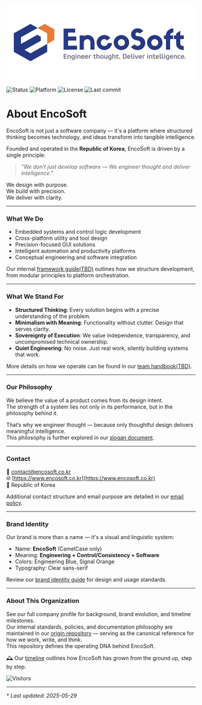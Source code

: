 
<img src=https://github.com/encosoft-kr/origin/blob/main/assets/logo-encosoft-vertical-1000x400.png width=500 height=200>

![Status](https://img.shields.io/badge/Status-Prototype-orange)
![Platform](https://img.shields.io/badge/Platform-Windows%20%7C%20Mac%20%7C%20iOS%20%7C%20Android-blue)
![License](https://img.shields.io/badge/License-MIT%20%7C%20GPL3-yellow)
![Last commit](https://img.shields.io/github/last-commit/encosoft-kr/.github)

# About EncoSoft

EncoSoft is not just a software company — it's a platform where structured thinking becomes technology, and ideas transform into tangible intelligence.

Founded and operated in the **Republic of Korea**, EncoSoft is driven by a single principle:

> *"We don’t just develop software — We engineer thought and deliver intelligence."*

We design with purpose.   
We build with precision.   
We deliver with clarity.

---

### What We Do

* Embedded systems and control logic development
* Cross-platform utility and tool design
* Precision-focused GUI solutions
* Intelligent automation and productivity platforms
* Conceptual engineering and software integration

Our internal [framework guide(TBD)]() outlines how we structure development, from modular principles to platform orchestration.

---

### What We Stand For

* **Structured Thinking**: Every solution begins with a precise understanding of the problem.
* **Minimalism with Meaning**: Functionality without clutter. Design that serves clarity.
* **Sovereignty of Execution**: We value independence, transparency, and uncompromised technical ownership.
* **Quiet Engineering**: No noise. Just real work, silently building systems that work.

More details on how we operate can be found in our [team handbook(TBD)]().

---

### Our Philosophy

We believe the value of a product comes from its design intent.   
The strength of a system lies not only in its performance, but in the philosophy behind it.

That’s why we engineer thought — because only thoughtful design delivers meaningful intelligence.   
This philosophy is further explored in our [slogan document](https://github.com/encosoft-kr/origin/wiki/Slogan-Document).

---

### Contact

📩 [contact@encosoft.co.kr](mailto:contact@encosoft.co.kr)   
🌐 [https://www.encosoft.co.kr](https://www.encosoft.co.kr)   
📍 Republic of Korea

Additional contact structure and email purpose are detailed in our [email policy](https://github.com/encosoft-kr/origin/wiki/Email-Policy).

---

### Brand Identity

Our brand is more than a name — it's a visual and linguistic system:

* Name: **EncoSoft** (CamelCase only)
* Meaning: **Engineering + Control/Consistency + Software**
* Colors: Engineering Blue, Signal Orange
* Typography: Clear sans-serif

Review our [brand identity guide](https://github.com/encosoft-kr/origin/wiki/Brand-Identity-Guide) for design and usage standards.

---

### About This Organization

See our full company profile for background, brand evolution, and timeline milestones.   
Our internal standards, policies, and documentation philosophy are maintained in our [origin repository](https://github.com/encosoft-kr/origin/) — serving as the canonical reference for how we work, write, and think.   
This repository defines the operating DNA behind EncoSoft.

🕰️ Our [timeline](https://github.com/encosoft-kr/origin/wiki/Timeline) outlines how EncoSoft has grown from the ground up, step by step.

![Visitors](https://visitor-badge.laobi.icu/badge?page_id=encosoft-kr&style=flat-square)

---

_* Last updated: 2025-05-29_
